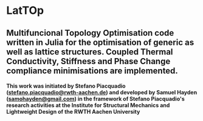# LatTOp
## Multifuncional Topology Optimisation code written in Julia for the optimisation of generic as well as lattice structures.  Coupled Thermal Conductivity, Stiffness and Phase Change compliance minimisations are implemented.
#### This work was initiated by Stefano Piacquadio (stefano.piacquadio@rwth-aachen.de) and developed by Samuel Hayden (samohayden@gmail.com) in the framework of Stefano Piacquadio's research activities at the Institute for Structural Mechanics and Lightweight Design of the RWTH Aachen University

